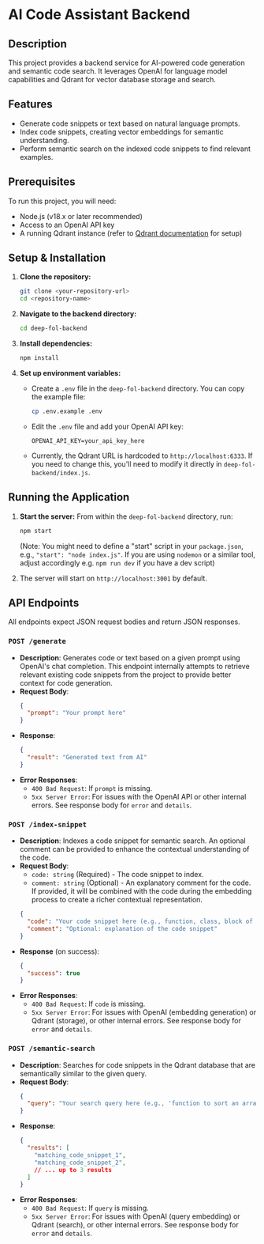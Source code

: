 # AI Code Assistant Backend

## Description

This project provides a backend service for AI-powered code generation and semantic code search. It leverages OpenAI for language model capabilities and Qdrant for vector database storage and search.

## Features

- Generate code snippets or text based on natural language prompts.
- Index code snippets, creating vector embeddings for semantic understanding.
- Perform semantic search on the indexed code snippets to find relevant examples.

## Prerequisites

To run this project, you will need:

- Node.js (v18.x or later recommended)
- Access to an OpenAI API key
- A running Qdrant instance (refer to [Qdrant documentation](https://qdrant.tech/documentation/guides/installation/) for setup)

## Setup & Installation

1.  **Clone the repository:**
    ```bash
    git clone <your-repository-url>
    cd <repository-name>
    ```

2.  **Navigate to the backend directory:**
    ```bash
    cd deep-fol-backend
    ```

3.  **Install dependencies:**
    ```bash
    npm install
    ```

4.  **Set up environment variables:**
    *   Create a `.env` file in the `deep-fol-backend` directory. You can copy the example file:
        ```bash
        cp .env.example .env
        ```
    *   Edit the `.env` file and add your OpenAI API key:
        ```
        OPENAI_API_KEY=your_api_key_here
        ```
    *   Currently, the Qdrant URL is hardcoded to `http://localhost:6333`. If you need to change this, you'll need to modify it directly in `deep-fol-backend/index.js`.

## Running the Application

1.  **Start the server:**
    From within the `deep-fol-backend` directory, run:
    ```bash
    npm start
    ```
    (Note: You might need to define a "start" script in your `package.json`, e.g., `"start": "node index.js"`. If you are using `nodemon` or a similar tool, adjust accordingly e.g. `npm run dev` if you have a dev script)

2.  The server will start on `http://localhost:3001` by default.

## API Endpoints

All endpoints expect JSON request bodies and return JSON responses.

### `POST /generate`

-   **Description**: Generates code or text based on a given prompt using OpenAI's chat completion. This endpoint internally attempts to retrieve relevant existing code snippets from the project to provide better context for code generation.
-   **Request Body**:
    ```json
    {
      "prompt": "Your prompt here"
    }
    ```
-   **Response**:
    ```json
    {
      "result": "Generated text from AI"
    }
    ```
-   **Error Responses**:
    -   `400 Bad Request`: If `prompt` is missing.
    -   `5xx Server Error`: For issues with the OpenAI API or other internal errors. See response body for `error` and `details`.

### `POST /index-snippet`

-   **Description**: Indexes a code snippet for semantic search. An optional comment can be provided to enhance the contextual understanding of the code.
-   **Request Body**:
    *   `code: string` (Required) - The code snippet to index.
    *   `comment: string` (Optional) - An explanatory comment for the code. If provided, it will be combined with the code during the embedding process to create a richer contextual representation.
    ```json
    {
      "code": "Your code snippet here (e.g., function, class, block of code)",
      "comment": "Optional: explanation of the code snippet"
    }
    ```
-   **Response** (on success):
    ```json
    {
      "success": true
    }
    ```
-   **Error Responses**:
    -   `400 Bad Request`: If `code` is missing.
    -   `5xx Server Error`: For issues with OpenAI (embedding generation) or Qdrant (storage), or other internal errors. See response body for `error` and `details`.

### `POST /semantic-search`

-   **Description**: Searches for code snippets in the Qdrant database that are semantically similar to the given query.
-   **Request Body**:
    ```json
    {
      "query": "Your search query here (e.g., 'function to sort an array in javascript')"
    }
    ```
-   **Response**:
    ```json
    {
      "results": [
        "matching_code_snippet_1",
        "matching_code_snippet_2",
        // ... up to 3 results
      ]
    }
    ```
-   **Error Responses**:
    -   `400 Bad Request`: If `query` is missing.
    -   `5xx Server Error`: For issues with OpenAI (query embedding) or Qdrant (search), or other internal errors. See response body for `error` and `details`.
